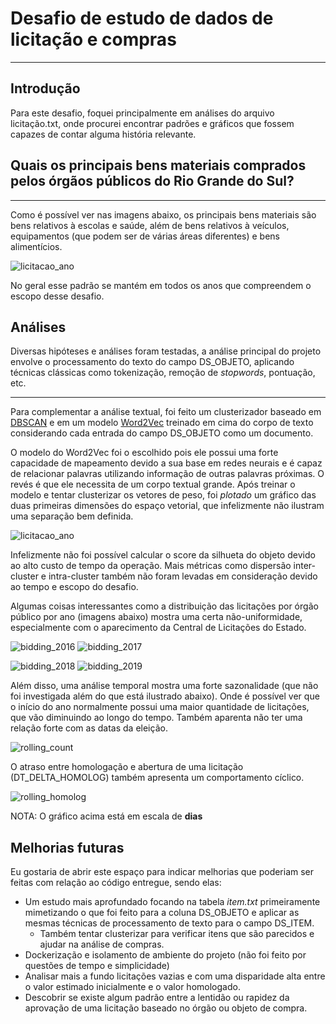 # Desafio de estudo de dados de licitação e compras
-------

## Introdução

Para este desafio, foquei principalmente em análises do arquivo licitação.txt,
onde procurei encontrar padrões e gráficos que fossem capazes de contar alguma 
história relevante.

## Quais os principais bens materiais comprados pelos órgãos públicos do Rio Grande do Sul?
-----
Como é possível ver nas imagens abaixo, os principais bens materiais são bens relativos à escolas
e saúde, além de bens relativos à veículos, equipamentos (que podem ser de várias áreas diferentes) e bens alimentícios.

![licitacao_ano](images/licitation_count_by_year.png)

No geral esse padrão se mantém em todos os anos que compreendem o escopo desse desafio.

## Análises

Diversas hipóteses e análises foram testadas, a 
análise principal do projeto envolve o processamento 
do texto do campo DS_OBJETO, aplicando técnicas clássicas como tokenização, remoção de _stopwords_, pontuação, etc.

-----

Para complementar a análise textual, foi feito um clusterizador baseado em [DBSCAN](https://en.wikipedia.org/wiki/DBSCAN) e em um modelo [Word2Vec](https://en.wikipedia.org/wiki/Word2vec) treinado em cima do corpo de texto considerando cada entrada do campo DS_OBJETO como um documento.

O modelo do Word2Vec foi o escolhido pois ele 
possui uma forte capacidade de mapeamento devido
a sua base em redes neurais e é capaz de relacionar 
palavras utilizando informação de outras palavras 
próximas. O revés é que ele necessita de um corpo 
textual grande. Após treinar o modelo e tentar 
clusterizar os vetores de peso, foi _plotado_ um gráfico das duas primeiras dimensões do espaço vetorial, que infelizmente não ilustram uma separação bem definida.

![licitacao_ano](images/DSBCAN_clusters.png)

Infelizmente não foi possível calcular o score da 
silhueta do objeto devido ao alto custo de tempo da 
operação. Mais métricas como dispersão inter-cluster e 
intra-cluster também não foram levadas em consideração 
devido ao tempo e escopo do desafio.

Algumas coisas interessantes como a distribuição das 
licitações por órgão público por ano (imagens abaixo) 
mostra uma certa não-uniformidade, especialmente com o 
aparecimento da Central de Licitações do Estado.

![bidding_2016](images/bidding_share_2016.png) ![bidding_2017](images/bidding_share_2017.png) 

![bidding_2018](images/bidding_share_2018.png) ![bidding_2019](images/bidding_share_2019.png) 

Além disso, uma análise temporal mostra uma forte 
sazonalidade (que não foi investigada além do que está 
ilustrado abaixo). Onde é possível ver que o início do 
ano normalmente possui uma maior quantidade de licitações, que vão diminuindo ao longo do tempo. Também aparenta não ter uma 
relação forte com as datas da eleição.

![rolling_count](images/rolling_window_vl_licitacao_mean.png)

O atraso entre homologação e abertura de uma licitação (DT_DELTA_HOMOLOG) também apresenta um comportamento cíclico.

![rolling_homolog](images/rolling_window_dt_delt_homolog.png)

NOTA: O gráfico acima está em escala de **dias**


## Melhorias futuras

Eu gostaria de abrir este espaço para indicar melhorias que poderiam ser feitas com relação ao código entregue, sendo elas:

- Um estudo mais aprofundado focando na tabela _item.txt_ primeiramente mimetizando o que foi feito para a coluna DS_OBJETO e aplicar as mesmas técnicas de processamento de texto para o campo DS_ITEM.
    - Também tentar clusterizar para verificar itens que são parecidos e ajudar na análise de compras.
- Dockerização e isolamento de ambiente do projeto (não foi feito por questões de tempo e simplicidade)
- Analisar mais a fundo licitações vazias e com uma disparidade alta entre o valor estimado inicialmente e o valor homologado.
- Descobrir se existe algum padrão entre a lentidão ou rapidez da aprovação de uma licitação baseado no órgão ou objeto de compra.
